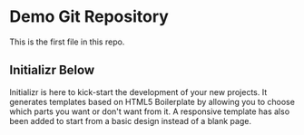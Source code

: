 # Demo Git Repository

This is the first file in this repo.

## Initializr Below

Initializr is here to kick-start the development of your new projects. It generates 
templates based on HTML5 Boilerplate by allowing you to choose which parts you want or 
don't want from it. A responsive template has also been added to start from a basic design 
instead of a blank page.